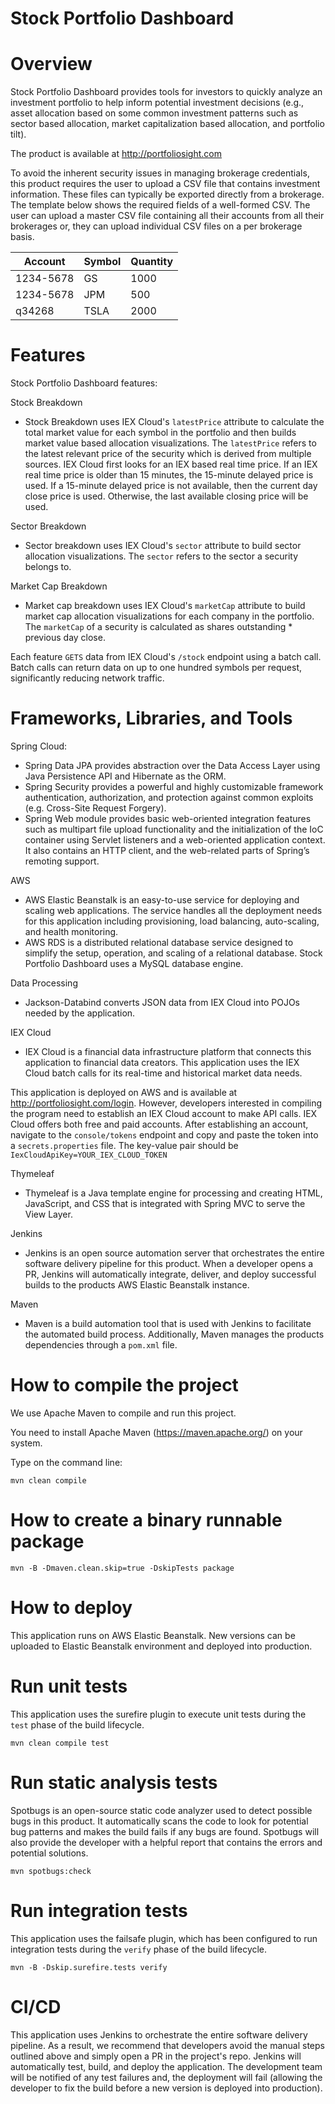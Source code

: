 # Stock Portfolio Dashboard

# Overview
Stock Portfolio Dashboard provides tools for investors to quickly analyze an investment portfolio to help inform 
potential investment decisions (e.g., asset allocation based on some common investment patterns such as sector based 
allocation, market capitalization based allocation, and portfolio tilt).

The product is available at http://portfoliosight.com

To avoid the inherent security issues in managing brokerage credentials, this product requires the user to upload a CSV 
file that contains investment information. These files can typically be exported directly from a brokerage. The 
template below shows the required fields of a well-formed CSV. The user can upload a master CSV file containing all 
their accounts from all their brokerages or, they can upload individual CSV files on a per brokerage basis.

|  Account  | Symbol | Quantity |
| --------- | ------ | -------- |
| 1234-5678 | GS     | 1000     |
| 1234-5678 | JPM    | 500      |
| q34268    | TSLA   | 2000     |


# Features
Stock Portfolio Dashboard features:

Stock Breakdown
* Stock Breakdown uses IEX Cloud's `latestPrice` attribute to calculate the total market value for each symbol in the 
  portfolio and then builds market value based allocation visualizations. The `latestPrice` refers to the latest 
  relevant price of the security which is derived from multiple sources. IEX Cloud first looks for an IEX based real 
  time price. If an IEX real time price is older than 15 minutes, the 15-minute delayed price is used. If a 15-minute 
  delayed price is not available, then the current day close price is used. Otherwise, the last available closing price 
  will be used.
  
Sector Breakdown
* Sector breakdown uses IEX Cloud's `sector` attribute to build sector allocation visualizations. The `sector` refers 
  to the sector a security belongs to.
  
Market Cap Breakdown
* Market cap breakdown uses IEX Cloud's `marketCap` attribute to build market cap allocation visualizations for each 
  company in the portfolio. The `marketCap` of a security is calculated as shares outstanding * previous day close.

Each feature `GETS` data from IEX Cloud's `/stock` endpoint using a batch call. Batch calls can return data on up to 
one hundred symbols per request, significantly reducing network traffic.

# Frameworks, Libraries, and Tools
Spring Cloud:
* Spring Data JPA provides abstraction over the Data Access Layer using Java Persistence API and Hibernate as the ORM.
* Spring Security provides a powerful and highly customizable framework authentication, authorization, and protection 
  against common exploits (e.g. Cross-Site Request Forgery).
* Spring Web module provides basic web-oriented integration features such as multipart file upload functionality and 
  the initialization of the IoC container using Servlet listeners and a web-oriented application context. It also 
  contains an HTTP client, and the web-related parts of Spring’s remoting support.
  
AWS
* AWS Elastic Beanstalk is an easy-to-use service for deploying and scaling web applications. The service handles all 
the deployment needs for this application including provisioning, load balancing, auto-scaling, and health monitoring.
* AWS RDS is a distributed relational database service designed to simplify the setup, operation, and scaling of a 
relational database. Stock Portfolio Dashboard uses a MySQL database engine.

Data Processing
* Jackson-Databind converts JSON data from IEX Cloud into POJOs needed by the application. 

IEX Cloud
* IEX Cloud is a financial data infrastructure platform that connects this application to financial data creators. This 
application uses the IEX Cloud batch calls for its real-time and historical market data needs.
  
This application is deployed on AWS and is available at http://portfoliosight.com/login. However, developers interested 
in compiling the program need to establish an IEX Cloud account to make API calls. IEX Cloud offers both free and paid 
accounts. After establishing an account, navigate to the `console/tokens` endpoint and copy and paste the token into a 
`secrets.properties` file. The key-value pair should be `IexCloudApiKey=YOUR_IEX_CLOUD_TOKEN`
  
Thymeleaf
* Thymeleaf is a Java template engine for processing and creating HTML, JavaScript, and CSS that is integrated with 
  Spring MVC to serve the View Layer.
  
Jenkins
* Jenkins is an open source automation server that orchestrates the entire software delivery pipeline for this product.
  When a developer opens a PR, Jenkins will automatically integrate, deliver, and deploy successful builds to the 
  products AWS Elastic Beanstalk instance.
  
Maven
* Maven is a build automation tool that is used with Jenkins to facilitate the automated build process. Additionally, 
  Maven manages the products dependencies through a `pom.xml` file.

# How to compile the project

We use Apache Maven to compile and run this project.

You need to install Apache Maven (https://maven.apache.org/) on your system.

Type on the command line:

```
mvn clean compile
```

# How to create a binary runnable package

```
mvn -B -Dmaven.clean.skip=true -DskipTests package
```

# How to deploy

This application runs on AWS Elastic Beanstalk. New versions can be uploaded to Elastic Beanstalk environment and 
deployed into production.

# Run unit tests

This application uses the surefire plugin to execute unit tests during the `test` phase of the build lifecycle.

```
mvn clean compile test
```

# Run static analysis tests

Spotbugs is an open-source static code analyzer used to detect possible bugs in this product. It automatically scans 
the code to look for potential bug patterns and makes the build fails if any bugs are found. Spotbugs will also provide
the developer with a helpful report that contains the errors and potential solutions.

```
mvn spotbugs:check
```

# Run integration tests

This application uses the failsafe plugin, which has been configured to run integration tests during the `verify` phase 
of the build lifecycle. 
```
mvn -B -Dskip.surefire.tests verify
```

# CI/CD

This application uses Jenkins to orchestrate the entire software delivery pipeline. As a result, we recommend that 
developers avoid the manual steps outlined above and simply open a PR in the project's repo. Jenkins will automatically 
test, build, and deploy the application. The development team will be notified of any test failures and, the deployment 
will fail (allowing the developer to fix the build before a new version is deployed into production).
